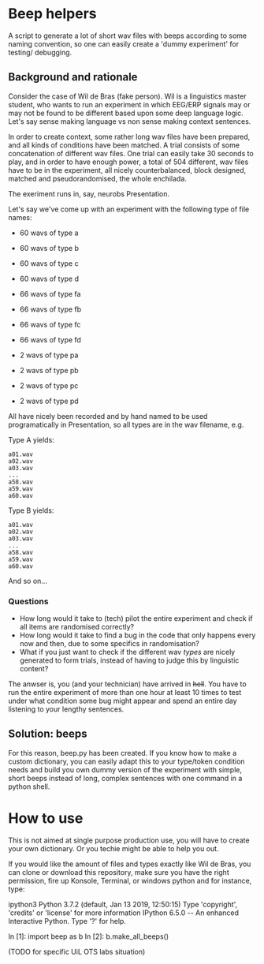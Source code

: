 # Beep helpers

A script to generate a lot of short wav files with beeps according to some 
naming convention, so one can easily create a 'dummy experiment' for testing/
debugging.

## Background and rationale

Consider the case of Wil de Bras (fake person). Wil is a linguistics master 
student, who wants to run an experiment in which EEG/ERP signals may or may not
be found to be different based upon some deep language logic. Let's say
sense making language vs non sense making context sentences.

In order to create context, some rather long wav files have been prepared, and
all kinds of conditions have been matched. A trial consists of some 
concatenation of different wav files. One trial can easily take 30 
seconds to play, and in order to have enough power, a total of 504 different, 
wav files have to be in the experiment, all nicely counterbalanced, 
block designed, matched and pseudorandomised, the whole enchilada. 

The exeriment runs in, say, neurobs Presentation.

Let's say we've come up with an experiment with the following type of 
file names:

- 60 wavs of type a
- 60 wavs of type b
- 60 wavs of type c
- 60 wavs of type d

- 66 wavs of type fa
- 66 wavs of type fb
- 66 wavs of type fc
- 66 wavs of type fd

- 2 wavs of type pa
- 2 wavs of type pb
- 2 wavs of type pc
- 2 wavs of type pd

All have nicely been recorded and by hand named to be used programatically in 
Presentation, so all types are in the wav filename, e.g.

Type A yields:

	a01.wav
	a02.wav
	a03.wav
	...
	a58.wav
	a59.wav
	a60.wav

Type B yields:

	a01.wav
	a02.wav
	a03.wav
	...
	a58.wav
	a59.wav
	a60.wav

And so on...

### Questions

- How long would it take to (tech) pilot the entire experiment and check if all
  items are randomised correctly?
- How long would it take to find a bug in the code that only happens every now 
  and then, due to some specifics in randomisation? 
- What if you just want to check if the different wav *types* are nicely 
  generated to form trials, instead of having to judge this by linguistic 
  content?

The anwser is, you (and your technician) have arrived in ~~hell~~. You have to 
run the entire experiment of more than one hour at least 10 times to test under 
what condition some bug might appear and spend an entire day listening to your
lengthy sentences.

## Solution: beeps
   
For this reason, beep.py has been created. If you know how to make a custom 
dictionary, you can easily adapt this to your type/token condition needs and
build you own dummy version of the experiment with simple, short beeps instead 
of long, complex sentences with one command in a python shell.

# How to use

This is not aimed at single purpose production use, you will have to create your
own dictionary. Or you techie might be able to help you out.

If you would like the amount of files and types exactly like Wil de Bras, you
can clone or download this repository, make sure you have the right permission,
fire up Konsole, Terminal, or windows python and for instance, type:

ipython3
Python 3.7.2 (default, Jan 13 2019, 12:50:15)
Type 'copyright', 'credits' or 'license' for more information
IPython 6.5.0 -- An enhanced Interactive Python. Type '?' for help.

In [1]: import beep as b
In [2]: b.make_all_beeps()

(TODO for specific UiL OTS labs situation)




